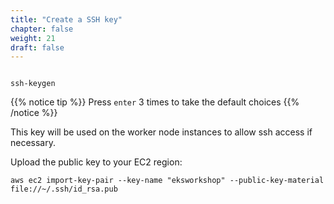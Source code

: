 ```yaml
---
title: "Create a SSH key"
chapter: false
weight: 21
draft: false
---
```


```

ssh-keygen

```

{{% notice tip %}}
Press `enter` 3 times to take the default choices
{{% /notice %}}

This key will be used on the worker node instances to allow ssh access if necessary.

Upload the public key to your EC2 region:
```
aws ec2 import-key-pair --key-name "eksworkshop" --public-key-material file://~/.ssh/id_rsa.pub
```
